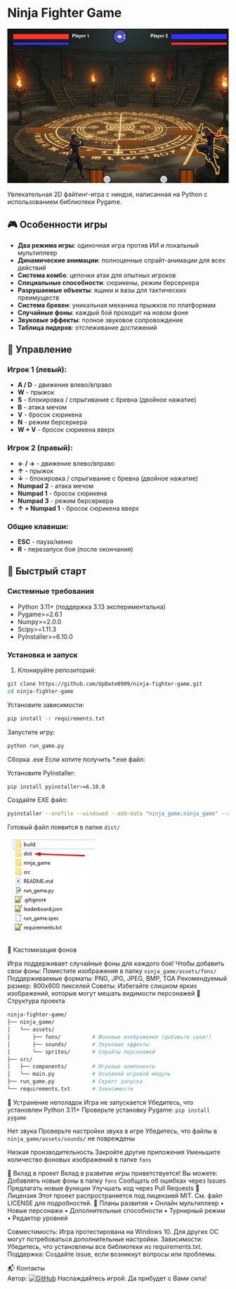 # Ninja Fighter Game
![Герои игры в действии](ninja_game/assets/screenshot.png)

Увлекательная 2D файтинг-игра с ниндзя, написанная на Python с использованием библиотеки Pygame.

## 🎮 Особенности игры

- **Два режима игры**: одиночная игра против ИИ и локальный мультиплеер
- **Динамические анимации**: полноценные спрайт-анимации для всех действий
- **Система комбо**: цепочки атак для опытных игроков
- **Специальные способности**: сюрикены, режим берсеркера
- **Разрушаемые объекты**: ящики и вазы для тактических преимуществ
- **Система бревен**: уникальная механика прыжков по платформам
- **Случайные фоны**: каждый бой проходит на новом фоне
- **Звуковые эффекты**: полное звуковое сопровождение
- **Таблица лидеров**: отслеживание достижений

## 🎯 Управление

### Игрок 1 (левый):
- **A / D** - движение влево/вправо
- **W** - прыжок
- **S** - блокировка / спрыгивание с бревна (двойное нажатие)
- **B** - атака мечом
- **V** - бросок сюрикена
- **N** - режим берсеркера
- **W + V** - бросок сюрикена вверх

### Игрок 2 (правый):
- **← / →** - движение влево/вправо
- **↑** - прыжок
- **↓** - блокировка / спрыгивание с бревна (двойное нажатие)
- **Numpad 2** - атака мечом
- **Numpad 1** - бросок сюрикена
- **Numpad 3** - режим берсеркера
- **↑ + Numpad 1** - бросок сюрикена вверх

### Общие клавиши:
- **ESC** - пауза/меню
- **R** - перезапуск боя (после окончания)

## 🚀 Быстрый старт

### Системные требования
- Python 3.11+ (поддержка 3.13 экспериментальна)
- Pygame>=2.6.1
- Numpy>=2.0.0
- Scipy>=1.11.3
- PyInstaller>=6.10.0

### Установка и запуск
1. Клонируйте репозиторий:
```bash
git clone https://github.com/UpDate0909/ninja-fighter-game.git
cd ninja-fighter-game
```
Установите зависимости:
```bash
pip install -r requirements.txt
```
Запустите игру:
```bash
python run_game.py
```

Сборка .exe
Если хотите получить *.exe файл:

Установите PyInstaller:
```bash
pip install pyinstaller>=6.10.0
```
Создайте EXE файл:
```bash
pyinstaller --onefile --windowed --add-data "ninja_game;ninja_game" --add-data "src;src" --icon=ninja_game/assets/icon.ico run_game.py
```
Готовый файл появится в папке `dist/`

![Папка с exe](ninja_game/assets/Screenshot0.png)

🎨 Кастомизация фонов

Игра поддерживает случайные фоны для каждого боя! Чтобы добавить свои фоны:
Поместите изображения в папку `ninja_game/assets/fons/`
Поддерживаемые форматы: PNG, JPG, JPEG, BMP, TGA
Рекомендуемый размер: 800x600 пикселей
Советы: Избегайте слишком ярких изображений, которые могут мешать видимости персонажей
📁 Структура проекта
```bash
ninja-fighter-game/
├── ninja_game/
│   └── assets/
│       ├── fons/          # Фоновые изображения (добавьте свои!)
│       ├── sounds/        # Звуковые эффекты
│       └── sprites/       # Спрайты персонажей
├── src/
│   ├── components/        # Игровые компоненты
│   └── main.py            # Основной игровой модуль
├── run_game.py            # Скрипт запуска
└── requirements.txt       # Зависимости
```

🐛 Устранение неполадок
Игра не запускается
Убедитесь, что установлен Python 3.11+
Проверьте установку Pygame: `pip install pygame`

Нет звука
Проверьте настройки звука в игре
Убедитесь, что файлы в `ninja_game/assets/sounds/` не повреждены

Низкая производительность
Закройте другие приложения
Уменьшите количество фоновых изображений в папке `fons`

🤝 Вклад в проект
Вклад в развитие игры приветствуется! Вы можете:
Добавлять новые фоны в папку `fons`
Сообщать об ошибках через Issues
Предлагать новые функции
Улучшать код через Pull Requests
📄 Лицензия
Этот проект распространяется под лицензией MIT. См. файл LICENSE для подробностей.
🎯 Планы развития
•	 Онлайн мультиплеер
•	 Новые персонажи
•	 Дополнительные способности
•	 Турнирный режим
•	 Редактор уровней

Совместимость: Игра протестирована на Windows 10. Для других ОС могут потребоваться дополнительные настройки.
Зависимости: Убедитесь, что установлены все библиотеки из requirements.txt.
Поддержка: Создайте issue, если возникнут вопросы или проблемы.

📬 Контакты  
Автор: [![GitHub](https://img.shields.io/badge/GitHub-UpDate0909-181717?logo=github)](https://github.com/UpDate0909)
Наслаждайтесь игрой. Да прибудет с Вами сила!

